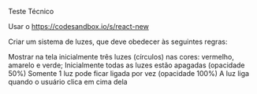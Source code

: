 Teste Técnico

Usar o https://codesandbox.io/s/react-new

Criar um sistema de luzes, que deve obedecer às seguintes regras:

Mostrar na tela inicialmente três luzes (círculos) nas cores: vermelho, amarelo e verde;
Inicialmente todas as luzes estão apagadas (opacidade 50%)
Somente 1 luz pode ficar ligada por vez (opacidade 100%)
A luz liga quando o usuário clica em cima dela

